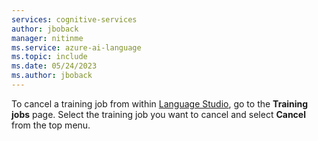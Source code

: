 ```yaml
---
services: cognitive-services
author: jboback
manager: nitinme
ms.service: azure-ai-language
ms.topic: include
ms.date: 05/24/2023
ms.author: jboback
---
```


To cancel a training job from within [Language Studio](https://aka.ms/languageStudio), go to the **Training jobs** page. Select the training job you want to cancel and select **Cancel** from the top menu. 
